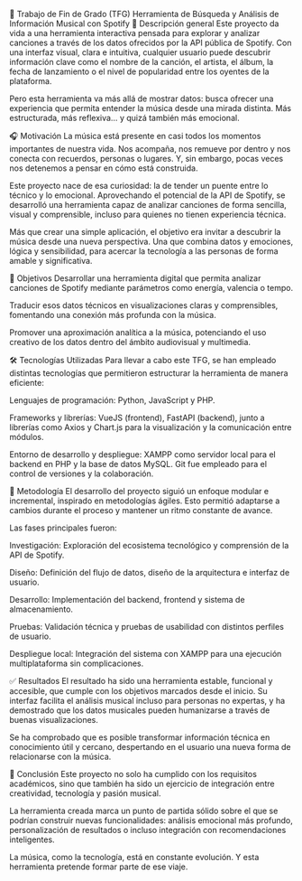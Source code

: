 🎵 Trabajo de Fin de Grado (TFG)
Herramienta de Búsqueda y Análisis de Información Musical con Spotify
🚀 Descripción general
Este proyecto da vida a una herramienta interactiva pensada para explorar y analizar canciones a través de los datos ofrecidos por la API pública de Spotify. Con una interfaz visual, clara e intuitiva, cualquier usuario puede descubrir información clave como el nombre de la canción, el artista, el álbum, la fecha de lanzamiento o el nivel de popularidad entre los oyentes de la plataforma.

Pero esta herramienta va más allá de mostrar datos: busca ofrecer una experiencia que permita entender la música desde una mirada distinta. Más estructurada, más reflexiva… y quizá también más emocional.  

🎧 Motivación
La música está presente en casi todos los momentos importantes de nuestra vida. Nos acompaña, nos remueve por dentro y nos conecta con recuerdos, personas o lugares. Y, sin embargo, pocas veces nos detenemos a pensar en cómo está construida.

Este proyecto nace de esa curiosidad: la de tender un puente entre lo técnico y lo emocional. Aprovechando el potencial de la API de Spotify, se desarrolló una herramienta capaz de analizar canciones de forma sencilla, visual y comprensible, incluso para quienes no tienen experiencia técnica.

Más que crear una simple aplicación, el objetivo era invitar a descubrir la música desde una nueva perspectiva. Una que combina datos y emociones, lógica y sensibilidad, para acercar la tecnología a las personas de forma amable y significativa.

🎯 Objetivos
Desarrollar una herramienta digital que permita analizar canciones de Spotify mediante parámetros como energía, valencia o tempo.

Traducir esos datos técnicos en visualizaciones claras y comprensibles, fomentando una conexión más profunda con la música.

Promover una aproximación analítica a la música, potenciando el uso creativo de los datos dentro del ámbito audiovisual y multimedia.

🛠️ Tecnologías Utilizadas
Para llevar a cabo este TFG, se han empleado distintas tecnologías que permitieron estructurar la herramienta de manera eficiente:

Lenguajes de programación: Python, JavaScript y PHP.

Frameworks y librerías: VueJS (frontend), FastAPI (backend), junto a librerías como Axios y Chart.js para la visualización y la comunicación entre módulos.

Entorno de desarrollo y despliegue: XAMPP como servidor local para el backend en PHP y la base de datos MySQL. Git fue empleado para el control de versiones y la colaboración.

📐 Metodología
El desarrollo del proyecto siguió un enfoque modular e incremental, inspirado en metodologías ágiles. Esto permitió adaptarse a cambios durante el proceso y mantener un ritmo constante de avance.

Las fases principales fueron:

Investigación: Exploración del ecosistema tecnológico y comprensión de la API de Spotify.

Diseño: Definición del flujo de datos, diseño de la arquitectura e interfaz de usuario.

Desarrollo: Implementación del backend, frontend y sistema de almacenamiento.

Pruebas: Validación técnica y pruebas de usabilidad con distintos perfiles de usuario.

Despliegue local: Integración del sistema con XAMPP para una ejecución multiplataforma sin complicaciones.

✅ Resultados
El resultado ha sido una herramienta estable, funcional y accesible, que cumple con los objetivos marcados desde el inicio. Su interfaz facilita el análisis musical incluso para personas no expertas, y ha demostrado que los datos musicales pueden humanizarse a través de buenas visualizaciones.

Se ha comprobado que es posible transformar información técnica en conocimiento útil y cercano, despertando en el usuario una nueva forma de relacionarse con la música.

🧩 Conclusión
Este proyecto no solo ha cumplido con los requisitos académicos, sino que también ha sido un ejercicio de integración entre creatividad, tecnología y pasión musical.

La herramienta creada marca un punto de partida sólido sobre el que se podrían construir nuevas funcionalidades: análisis emocional más profundo, personalización de resultados o incluso integración con recomendaciones inteligentes.

La música, como la tecnología, está en constante evolución. Y esta herramienta pretende formar parte de ese viaje.
